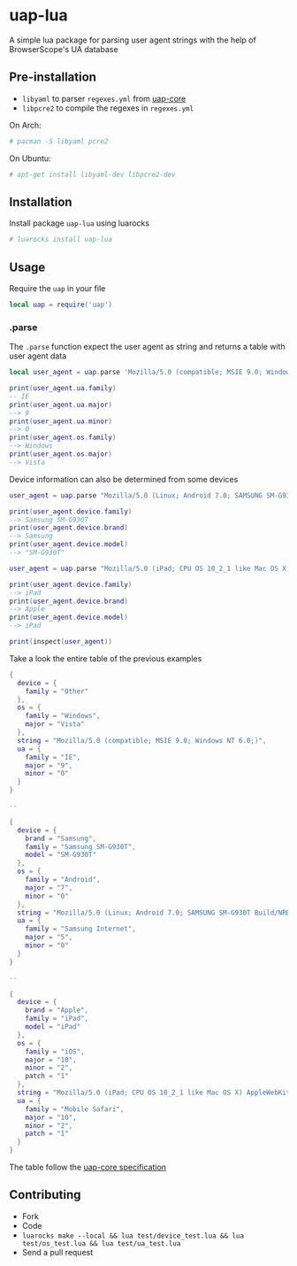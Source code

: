 # uap-lua

A simple lua package for parsing user agent strings with the help of BrowserScope's UA database

## Pre-installation

- `libyaml` to parser `regexes.yml` from [uap-core](https://github.com/ua-parser/uap-core)
- `libpcre2` to compile the regexes in `regexes.yml`

On Arch: 
```bash
# pacman -S libyaml pcre2
```

On Ubuntu: 
```bash 
# apt-get install libyaml-dev libpcre2-dev
```

## Installation

Install package `uap-lua` using luarocks

```bash 
# luarocks install uap-lua
```

## Usage

Require the `uap` in your file 

```lua
local uap = require('uap')
```

### .parse

The `.parse` function expect the user agent as string and returns a table with user agent data

```lua
local user_agent = uap.parse 'Mozilla/5.0 (compatible; MSIE 9.0; Windows NT 6.0;)'

print(user_agent.ua.family)
-- IE
print(user_agent.ua.major)
--> 9
print(user_agent.ua.minor)
--> 0
print(user_agent.os.family)
--> Windows
print(user_agent.os.major)
--> Vista
```

Device information can also be determined from some devices

```lua
user_agent = uap.parse "Mozilla/5.0 (Linux; Android 7.0; SAMSUNG SM-G930T Build/NRD90M) AppleWebKit/537.36 (KHTML, like Gecko) SamsungBrowser/5.0 Chrome/51.0.2704.106 Mobile Safari/537.36"

print(user_agent.device.family)
--> Samsung SM-G930T
print(user_agent.device.brand)
--> Samsung
print(user_agent.device.model)
--> "SM-G930T"

user_agent = uap.parse "Mozilla/5.0 (iPad; CPU OS 10_2_1 like Mac OS X) AppleWebKit/600.1.4 (KHTML, like Gecko) GSA/23.1.148956103 Mobile/14D27 Safari/600.1.4"

print(user_agent.device.family)
--> iPad
print(user_agent.device.brand)
--> Apple
print(user_agent.device.model)
--> iPad

print(inspect(user_agent))
```

Take a look the entire table of the previous examples

```lua 
{
  device = {
    family = "Other"
  },
  os = {
    family = "Windows",
    major = "Vista"
  },
  string = "Mozilla/5.0 (compatible; MSIE 9.0; Windows NT 6.0;)",
  ua = {
    family = "IE",
    major = "9",
    minor = "0"
  }
}

--

{
  device = {
    brand = "Samsung",
    family = "Samsung SM-G930T",
    model = "SM-G930T"
  },
  os = {
    family = "Android",
    major = "7",
    minor = "0"
  },
  string = "Mozilla/5.0 (Linux; Android 7.0; SAMSUNG SM-G930T Build/NRD90M) AppleWebKit/537.36 (KHTML, like Gecko) SamsungBrowser/5.0 Chrome/51.0.2704.106 Mobile Safari/537.36",
  ua = {
    family = "Samsung Internet",
    major = "5",
    minor = "0"
  }
}

--

{
  device = {
    brand = "Apple",
    family = "iPad",
    model = "iPad"
  },
  os = {
    family = "iOS",
    major = "10",
    minor = "2",
    patch = "1"
  },
  string = "Mozilla/5.0 (iPad; CPU OS 10_2_1 like Mac OS X) AppleWebKit/600.1.4 (KHTML, like Gecko) GSA/23.1.148956103 Mobile/14D27 Safari/600.1.4",
  ua = {
    family = "Mobile Safari",
    major = "10",
    minor = "2",
    patch = "1"
  }
}
```
The table follow the [uap-core specification](https://github.com/ua-parser/uap-core/blob/master/docs/specification.md#parser-output)


## Contributing

- Fork
- Code
- `luarocks make --local && lua test/device_test.lua && lua test/os_test.lua && lua test/ua_test.lua`
- Send a pull request
